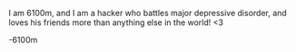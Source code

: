 I am 6100m, and I am a hacker who battles major depressive disorder, and loves his friends more than anything else in the world! <3

-6100m
